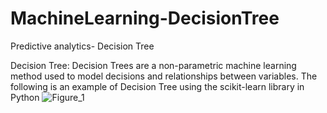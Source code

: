 # MachineLearning-DecisionTree
Predictive analytics- Decision Tree

Decision Tree: Decision Trees are a non-parametric machine learning method used to model decisions and relationships between variables. The following is an example of Decision Tree using the scikit-learn library in Python
![Figure_1](https://user-images.githubusercontent.com/51108253/215465018-b581b746-cdfe-451e-a0d6-7d42bbecb106.png)
